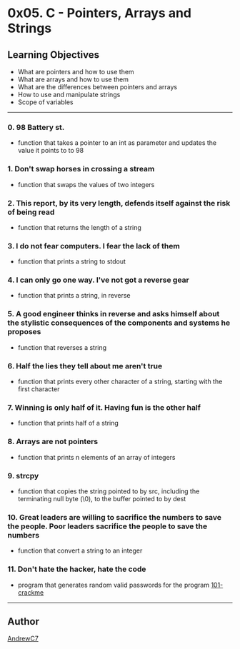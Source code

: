 # 0x05. C - Pointers, Arrays and Strings

## Learning Objectives
* What are pointers and how to use them
* What are arrays and how to use them
* What are the differences between pointers and arrays
* How to use and manipulate strings
* Scope of variables

---

### 0. 98 Battery st.
* function that takes a pointer to an int as parameter and updates the value it points to to 98

### 1. Don't swap horses in crossing a stream
* function that swaps the values of two integers

### 2. This report, by its very length, defends itself against the risk of being read
* function that returns the length of a string

### 3. I do not fear computers. I fear the lack of them
* function that prints a string to stdout

### 4. I can only go one way. I've not got a reverse gear
* function that prints a string, in reverse

### 5. A good engineer thinks in reverse and asks himself about the stylistic consequences of the components and systems he proposes
* function that reverses a string

### 6. Half the lies they tell about me aren't true
* function that prints every other character of a string, starting with the first character

### 7. Winning is only half of it. Having fun is the other half
* function that prints half of a string

### 8. Arrays are not pointers
* function that prints n elements of an array of integers

### 9. strcpy
* function that copies the string pointed to by src, including the terminating null byte (\0), to the buffer pointed to by dest

### 10. Great leaders are willing to sacrifice the numbers to save the people. Poor leaders sacrifice the people to save the numbers
* function that convert a string to an integer

### 11. Don't hate the hacker, hate the code
* program that generates random valid passwords for the program [101-crackme](https://github.com/holbertonschool/0x04.c)

---

## Author
 [AndrewC7](https://github.com/AndrewC7)
